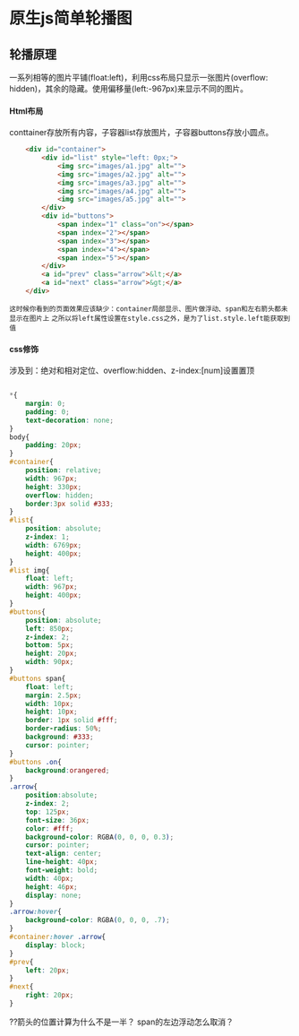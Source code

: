 原生js简单轮播图
==========================
轮播原理
-----------
一系列相等的图片平铺(float:left)，利用css布局只显示一张图片(overflow: hidden)，其余的隐藏。使用偏移量(left:-967px)来显示不同的图片。


#### Html布局

conttainer存放所有内容，子容器list存放图片，子容器buttons存放小圆点。

```html
	<div id="container">
		<div id="list" style="left: 0px;">
			<img src="images/a1.jpg" alt="">
			<img src="images/a2.jpg" alt="">
			<img src="images/a3.jpg" alt="">
			<img src="images/a4.jpg" alt="">
			<img src="images/a5.jpg" alt="">
		</div>
		<div id="buttons">
			<span index="1" class="on"></span>
			<span index="2"></span>
			<span index="3"></span>
			<span index="4"></span>
			<span index="5"></span>
		</div>
		<a id="prev" class="arrow">&lt;</a>
        <a id="next" class="arrow">&gt;</a>
	</div>
```
`这时候你看到的页面效果应该缺少：container局部显示、图片做浮动、span和左右箭头都未显示在图片上`
`之所以将left属性设置在style.css之外，是为了list.style.left能获取到值`

#### css修饰
涉及到：绝对和相对定位、overflow:hidden、z-index:[num]设置置顶
```css

*{
	margin: 0;
	padding: 0;
	text-decoration: none;
}
body{
	padding: 20px;
}
#container{
	position: relative;
    width: 967px;
    height: 330px;
    overflow: hidden;
    border:3px solid #333;
}
#list{
	position: absolute;
	z-index: 1;
	width: 6769px;
	height: 400px;
}
#list img{
	float: left;
	width: 967px;
	height: 400px;
}
#buttons{
	position: absolute;
	left: 850px;
	z-index: 2;
	bottom: 5px;
	height: 20px;
	width: 90px;
}
#buttons span{
	float: left;
	margin: 2.5px;
	width: 10px;
	height: 10px;
	border: 1px solid #fff;
	border-radius: 50%;
	background: #333;
	cursor: pointer;
}
#buttons .on{
	background:orangered;
}
.arrow{
	position:absolute;
	z-index: 2;
	top: 125px;
	font-size: 36px;
	color: #fff;
	background-color: RGBA(0, 0, 0, 0.3);
	cursor: pointer;
	text-align: center;
	line-height: 40px;
	font-weight: bold;
	width: 40px;
	height: 46px;
	display: none;
}
.arrow:hover{
	background-color: RGBA(0, 0, 0, .7);
}
#container:hover .arrow{
	display: block;
}
#prev{
	left: 20px;
}
#next{
	right: 20px;
}
```


??箭头的位置计算为什么不是一半？
span的左边浮动怎么取消？

